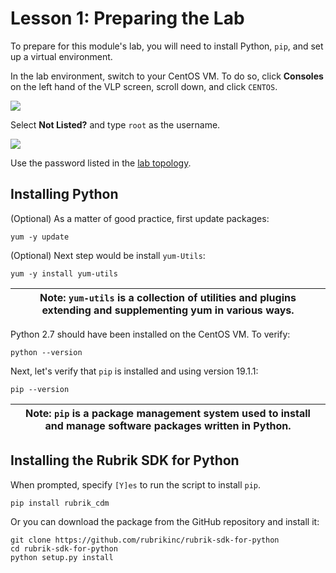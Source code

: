 # Lesson 1: Preparing the Lab

To prepare for this module's lab, you will need to install Python, `pip`, and set up a virtual environment.

In the lab environment, switch to your CentOS VM. To do so, click **Consoles** on the left hand of the VLP screen, scroll down, and click `CENTOS`. 

![](https://user-images.githubusercontent.com/47801550/58071945-733df400-7b9e-11e9-8188-7fd6e99ce9ec.png)

Select **Not Listed?** and type `root` as the username. 

![](https://user-images.githubusercontent.com/47801550/58072043-c021ca80-7b9e-11e9-857b-72e378f33e24.png)

Use the password listed in the [lab topology](/lab-topology.md). 

## Installing Python

(Optional) As a matter of good practice, first update packages:

```
yum -y update
```

(Optional) Next step would be install `yum-Utils`:

```
yum -y install yum-utils
```

| Note: `yum-utils` is a collection of utilities and plugins extending and supplementing yum in various ways. |
| --- |

Python 2.7 should have been installed on the CentOS VM. To verify:

```
python --version
```

Next, let's verify that `pip` is installed and using version 19.1.1:

```
pip --version
```

| Note: `pip` is a package management system used to install and manage software packages written in Python. |
| --- |

## Installing the Rubrik SDK for Python

When prompted, specify `[Y]es` to run the script to install `pip`.

```
pip install rubrik_cdm
```

Or you can download the package from the GitHub repository and install it:

```
git clone https://github.com/rubrikinc/rubrik-sdk-for-python
cd rubrik-sdk-for-python
python setup.py install
```
